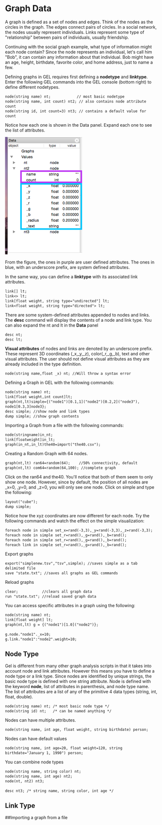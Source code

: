 # Graph Data

A graph is defined as a set of nodes and edges. Think of the nodes as the circles in the graph. The edges connect pairs of circles. In a social network, the nodes usually represent individuals. Links represent some type of "relationship" between pairs of individuals, usually friendship. 

Continuing with the social graph example, what type of information might each node contain? Since the node represents an individual, let's call him "Bob", it can contain any information about that individual. Bob might have an age, height, birthdate, favorite color, and home address, just to name a few. 

Defining graphs in GEL requires first defining a **nodetype** and **linktype**. Enter the following GEL commands into the GEL console (bottom right) to define different nodetypes.

```
node(string name) nt;            // most basic nodetype
node(string name, int count) nt2; // also contains node attribute count
node(string id, int count=3) nt3; // contains a default value for count
```

Notice how each one is shown in the Data panel. Expand each one to see the list of attributes.

![](img22.png)

From the figure, the ones in purple are user defined attributes. The ones in blue, with an underscore prefix, are system defined attributes. 

In the same way, you can define a **linktype** with its associated link attributes.

```
link[] lt;
link<> lt;
link[float weight, string type="undirected"] lt;
link<float weight, string type="directed"> lt;
```

There are some system-defined attributes appended to nodes and links. The **desc** command will display the contents of a node and link type. You can also expand the nt and lt in the **Data** panel

```
desc nt;
desc lt;
```

**Visual attributes** of nodes and links are denoted by an underscore prefix. These represent 3D coordinates (_x,_y,_z), color(_r,_g,_b), text and other visual attributes. The user should not define visual attributes as they are already included in the type definition.

```
node(string name,float _x) nt; //Will throw a syntax error
```

Defining a Graph in GEL with the following commands:

```
node(string name) nt;
link[float weight,int count]lt;
graph(nt,lt)simple={("node1")[0.1,1]("node2")[0.2,2]("node3"),
node1[0.3,3]node3};
desc simple; //show node and link types
dump simple; //show graph contents
```

Importing a Graph from a file with the following commands:

```
node(stringname)in_nt;
link[floatweight]in_lt;
graph(in_nt,in_lt)the40=import("the40.csv");
```

Creating a Random Graph with 64 nodes.

```
graph(nt,lt) ran64=random(64);    //50% connectivity, default
graph(nt,lt) com64=random(64,100); //complete graph
```

Click on the ran64 and the40. You'll notice that both of them seem to only show one node. However, since by default, the position of all nodes are _x=0, _y=0, and _z=0, you will only see one node. Click on simple and type the following:

```
layout("cube");
dump simple;
```

Notice how the xyz coordinates are now different for each node. Try the following commands and watch the effect on the simple visualization:

```
foreach node in simple set_x=rand(-3,3),_y=rand(-3,3),_z=rand(-3,3);
foreach node in simple set_r=rand(),_g=rand(),_b=rand();
foreach node in simple set_r=rand(),_g=rand(),_b=rand();
foreach link in simple set_r=rand(),_g=rand(),_b=rand();
```

Export graphs
```
export("simplenew.tsv","tsv",simple); //saves simple as a tab delimited file
save "state.txt"; //saves all graphs as GEL commands
```

Reload graphs

```
clear;           //clears all graph data
run "state.txt"; //reload saved graph data
```

You can access specific attributes in a graph using the following:
```
node(string name) nt;
link[float weight] lt;
graph(nt,lt) g = {("node1")[1.0]("node2")};

g.node."node1"._x=10;
g.link."node1":"node2".weight=10;
```

Node Type
---
Gel is different from many other graph analysis scripts in that it takes into account node and link attributes. However this means you have to define a node type or a link type. Since nodes are identified by unique strings, the basic node type is defined with one string attribute. Node is defined with the keyword **node**, list of attributes in parenthesis, and node type name. The list of attributes are a list of any of the primitive 4 data types (string, int, float, double). 

```
node(string name) nt; /* most basic node type */
node(string id) nt;   /* can be named anything */
```

Nodes can have multiple attributes.

```
node(string name, int age, float weight, string birthdate) person;
```

Nodes can have default values

```
node(string name, int age=20, float weight=120, string birthdate="January 1, 1990") person;
```

You can combine node types

```
node(string name, string color) nt;
node(string name, int age) nt2;
node(nt, nt2) nt3;

desc nt3; /* string name, string color, int age */
```

Link Type
---

##Importing a graph from a file




